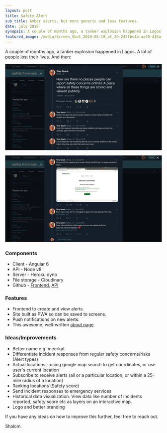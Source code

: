 ```yaml
---
layout: post
title: Safety Alert
sub_title: Amber alerts, but more generic and less features.
date: July 2018
synopsis: A couple of months ago, a tanker explosion happened in Lagos. A lot of people lost their lives. 
featured_image: /media/Screen_Shot_2019-05-19_at_20-245fbc4a-aa40-415a-8121-f5ca46df0c1e.44.37.png
---
```


A couple of months ago, a tanker explosion happened in Lagos. A lot of people lost their lives. And then:

![](/media/Screen_Shot_2019-05-19_at_20-245fbc4a-aa40-415a-8121-f5ca46df0c1e.44.37.png)

![](/media/Screen_Shot_2019-05-19_at_20-1799cee0-4506-4ff1-a591-e72ceb2e15c8.44.55.png)

### Components

- Client - Angular 6
- API - Node v8
- Server - Heroku dyno
- File storage - Cloudinary
- Github - [Frontend](https://github.com/OpeOnikute/safety-alert-fe), [API](https://github.com/OpeOnikute/safety-alert-api)

### Features

- Frontend to create and view alerts.
- Site built as PWA so can be saved to screens.
- Push notifications on new alerts.
- This awesome, well-written [about page](https://safety-alert.herokuapp.com/about).

### Ideas/Improvements

- Better name e.g. meerkat
- Differentiate incident responses from regular safety concerns/risks (Alert types)
- Actual locations - using google map search to get coordinates, or use user's current location
- Subscribe to receive alerts (all or a particular location, or within a 25-mile radius of a location)
- Ranking locations (Safety score)
- Send incident responses to emergency services
- Historical data visualization. View data like number of incidents reported, safety score etc as layers on an interactive map.
- Logo and better branding

If you have any ideas on how to improve this further, feel free to reach out.

Shalom.